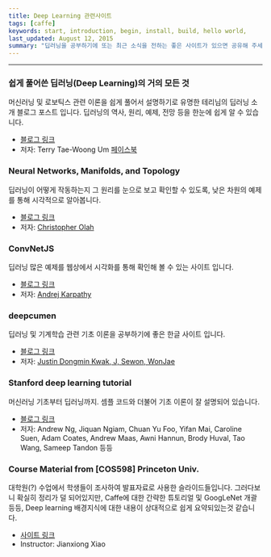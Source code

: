 ```yaml
---
title: Deep Learning 관련사이트
tags: [caffe]
keywords: start, introduction, begin, install, build, hello world,
last_updated: August 12, 2015
summary: "딥러닝을 공부하기에 또는 최근 소식을 전하는 좋은 사이트가 있으면 공유해 주세요."
---
```


***

### 쉽게 풀어쓴 딥러닝(Deep Learning)의 거의 모든 것

머신러닝 및 로보틱스 관련 이론을 쉽게 풀어서 설명하기로 유명한 테리님의 딥러닝 소개 블로그 포스트 입니다. 딥러닝의 역사, 원리, 예제, 전망 등을 한눈에 쉽게 알 수 있습니다. 

   * [블로그 링크](http://t-robotics.blogspot.kr/2015/05/deep-learning.html)
   * 저자: Terry Tae-Woong Um [페이스북](https://www.facebook.com/terryum)

### Neural Networks, Manifolds, and Topology
딥러닝이 어떻게 작동하는지 그 원리를 눈으로 보고 확인할 수 있도록, 낮은 차원의 예제를 통해 시각적으로 알아봅니다. 

   * [블로그 링크](http://colah.github.io/posts/2014-03-NN-Manifolds-Topology/)
   * 저자: [Christopher Olah](http://colah.github.io/about.html)

### ConvNetJS
딥러닝 많은 예제를 웹상에서 시각화를 통해 확인해 볼 수 있는 사이트 입니다. 
   * [블로그 링크](http://cs.stanford.edu/people/karpathy/convnetjs/)
   * 저자: [Andrej Karpathy](http://cs.stanford.edu/people/karpathy/)

### deepcumen
딥러닝 및 기계학습 관련 기초 이론을 공부하기에 좋은 한글 사이트 입니다.
   * [블로그 링크](http://deepcumen.com/)
   * 저자: [Justin Dongmin Kwak, J, Sewon, WonJae](http://deepcumen.com/44-2/)

### Stanford deep learning tutorial
머신러닝 기초부터 딥러닝까지. 셈플 코드와 더불어 기초 이론이 잘 설명되어 있습니다.
   * [블로그 링크](http://ufldl.stanford.edu/tutorial/)
   * 저자: Andrew Ng, Jiquan Ngiam, Chuan Yu Foo, Yifan Mai, Caroline Suen, Adam Coates, Andrew Maas, Awni Hannun, Brody Huval, Tao Wang, Sameep Tandon 등등

### Course Material from [COS598] Princeton Univ. 
대학원(?) 수업에서 학생들이 조사하여 발표자료로 사용한 슬라이드들입니다. 그러다보니 확실히 정리가 덜 되어있지만,
Caffe에 대한 간략한 튜토리얼 및 GoogLeNet 개괄 등등, Deep learning 배경지식에 대한 내용이 상대적으로 쉽게 요약되있는것 같습니다.
   * [사이트 링크](http://vision.princeton.edu/courses/COS598/2015sp/)
   * Instructor: Jianxiong Xiao
